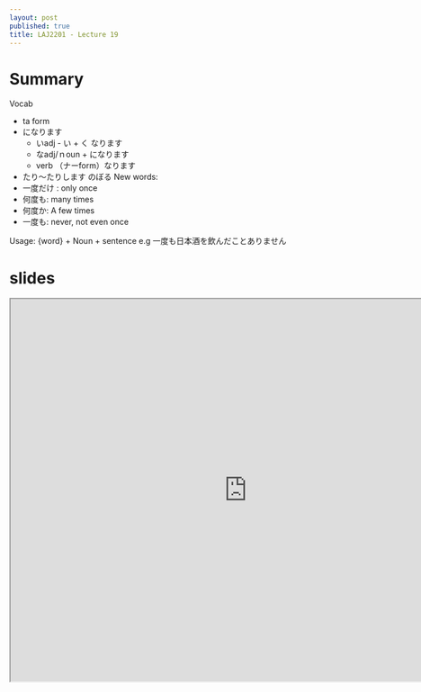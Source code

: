 ```yaml
---
layout: post
published: true
title: LAJ2201 - Lecture 19
---
```


# Summary
Vocab
- ta form
- になります
	- いadj - い + く なります
    - なadj/ｎoun + になります
    - verb （ナーform）なります
- たり～たりします
のぼる
New words:
- 一度だけ : only once
- 何度も: many times
- 何度か: A few times
- 一度も: never, not even once

Usage: {word} + Noun + sentence
e.g 一度も日本酒を飲んだことありません

# slides
<iframe src="https://drive.google.com/file/d/1Tl8X8S6W1jgBuBkQRbYlRyMdl-HgvJwo/preview" width="840" height="680"></iframe>
